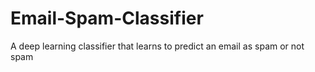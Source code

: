 # Email-Spam-Classifier
A deep learning classifier that learns to predict an email as spam or not spam
